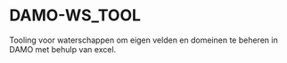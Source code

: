 # DAMO-WS_TOOL
Tooling voor waterschappen om eigen velden en domeinen te beheren in DAMO met behulp van excel.
